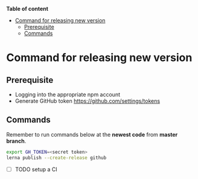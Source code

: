 <!-- START doctoc generated TOC please keep comment here to allow auto update -->
<!-- DON'T EDIT THIS SECTION, INSTEAD RE-RUN doctoc TO UPDATE -->

**Table of content**

- [Command for releasing new version](#command-for-releasing-new-version)
  - [Prerequisite](#prerequisite)
  - [Commands](#commands)

<!-- END doctoc generated TOC please keep comment here to allow auto update -->

# Command for releasing new version

## Prerequisite

- Logging into the appropriate npm account
- Generate GitHub token https://github.com/settings/tokens

## Commands

Remember to run commands below at the **newest code** from **master branch**.

```bash
export GH_TOKEN=<secret token>
lerna publish --create-release github
```

- [ ] TODO setup a CI
